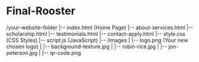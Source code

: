 # Final-Rooster

/your-website-folder
|-- index.html              (Home Page)
|-- about-services.html
|-- scholarship.html
|-- testimonials.html
|-- contact-apply.html
|-- style.css               (CSS Styles)
|-- script.js               (JavaScript)
|-- /images
|   |-- logo.png            (Your new chosen logo)
|   |-- background-texture.jpg
|   |-- robin-rice.jpg
|   |-- jon-peterson.jpg
|   |-- qr-code.png
